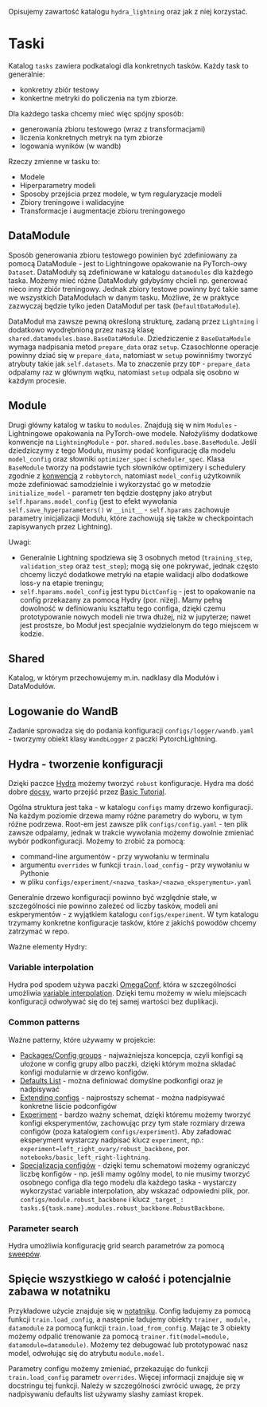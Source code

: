Opisujemy zawartość katalogu `hydra_lightning` oraz jak z niej korzystać.

# Taski

Katalog `tasks` zawiera podkatalogi dla konkretnych tasków. Każdy task to generalnie: 
- konkretny zbiór testowy 
- konkertne metryki do policzenia na tym zbiorze.

Dla każdego taska chcemy mieć więc spójny sposób: 
- generowania zbioru testowego (wraz z transformacjami)
- liczenia konkretnych metryk na tym zbiorze
- logowania wyników (w wandb)

Rzeczy zmienne w tasku to:
- Modele
- Hiperparametry modeli
- Sposoby przejścia przez modele, w tym regularyzacje modeli
- Zbiory treningowe i walidacyjne
- Transformacje i augmentacje zbioru treningowego

## DataModule

Sposób generowania zbioru testowego powinien być zdefiniowany za pomocą DataModule - jest to Lightningowe opakowanie na PyTorch-owy `Dataset`. DataModuły są zdefiniowane w katalogu `datamodules` dla każdego taska. Możemy mieć różne DataModuły gdybyśmy chcieli np. generować nieco inny zbiór treningowy. Jednak zbiory testowe powinny być takie same we wszystkich DataModułach w danym tasku. Możliwe, że w praktyce zazwyczaj będzie tylko jeden DataModuł per task (`DefaultDataModule`).

DataModuł ma zawsze pewną określoną strukturę, zadaną przez `Lightning` i dodatkowo wyodrębnioną przez naszą klasę `shared.datamodules.base.BaseDataModule`. Dziedziczenie z `BaseDataModule` wymaga nadpisania metod `prepare_data` oraz `setup`. Czasochłonne operacje powinny dziać się w `prepare_data`, natomiast w `setup` powinniśmy tworzyć atrybuty takie jak `self.datasets`. Ma to znaczenie przy `DDP` - `prepare_data` odpalamy raz w głównym wątku, natomiast `setup` odpala się osobno w każdym procesie.

## Module

Drugi główny katalog w tasku to `modules`. Znajdują się w nim `Modules` - Lightningowe opakowania na PyTorch-owe modele. Nałożyliśmy dodatkowe konwencje na `LightningModule` - por. `shared.modules.base.BaseModule`. Jeśli dziedziczymy z tego Modułu, musimy podać konfigurację dla modelu `model_config` oraz słowniki `optimizer_spec` i `scheduler_spec`. Klasa `BaseModule` tworzy na podstawie tych słowników optimizery i schedulery zgodnie z [konwencją](https://github.com/mim-solutions/robbytorch/blob/aac4c7b7396cd5756642fb9f9bbc52cce5ecfce2/src/robbytorch/train.py#L153) z `robbytorch`, natomiast `model_config` użytkownik może zdefiniować samodzielnie i wykorzystać go w metodzie `initialize_model` - parametr ten będzie dostępny jako atrybut `self.hparams.model_config` (jest to efekt wywołania `self.save_hyperparameters()` w `__init__` - `self.hparams` zachowuje parametry inicjalizacji Modułu, które zachowują się także w checkpointach zapisywanych przez Lightning).

Uwagi:
- Generalnie Lightning spodziewa się 3 osobnych metod (`training_step`, `validation_step` oraz `test_step`); mogą się one pokrywać, jednak często chcemy liczyć dodatkowe metryki na etapie walidacji albo dodatkowe loss-y na etapie treningu;
- `self.hparams.model_config` jest typu `DictConfig` - jest to opakowanie na config przekazany za pomocą Hydry (por. niżej). Mamy pełną dowolność w definiowaniu kształtu tego configa, dzięki czemu prototypowanie nowych modeli nie trwa dłużej, niż w jupyterze; nawet jest prostsze, bo Moduł jest specjalnie wydzielonym do tego miejscem w kodzie.

## Shared

Katalog, w którym przechowujemy m.in. nadklasy dla Modułów i DataModułów.

## Logowanie do WandB

Zadanie sprowadza się do podania konfiguracji `configs/logger/wandb.yaml` - tworzymy obiekt klasy `WandbLogger` z paczki PytorchLightning.

## Hydra - tworzenie konfiguracji

Dzięki paczce [Hydra](https://hydra.cc/) możemy tworzyć `robust` konfiguracje. Hydra ma dość dobre [docsy](https://hydra.cc/docs/intro), warto przejść przez [Basic Tutorial](https://hydra.cc/docs/tutorials/intro).

Ogólna struktura jest taka - w katalogu `configs` mamy drzewo konfiguracji. Na każdym poziomie drzewa mamy różne parametry do wyboru, w tym różne podrzewa. Root-em jest zawsze plik `configs/config.yaml` - ten plik zawsze odpalamy, jednak w trakcie wywołania możemy dowolnie zmieniać wybór podkonfiguracji. Możemy to zrobić za pomocą:
- command-line argumentów - przy wywołaniu w terminalu
- argumentu `overrides` w funkcji `train.load_config` - przy wywołaniu w Pythonie
- w pliku `configs/experiment/<nazwa_taska>/<nazwa_eksperymentu>.yaml`

Generalnie drzewo konfiguracji powinno być względnie stałe, w szczególności nie powinno zależeć od liczby tasków, modeli ani eskperymentów - z wyjątkiem katalogu `configs/experiment`. W tym katalogu trzymamy konkretne konfiguracje tasków, które z jakichś powodów chcemy zatrzymać w repo.

Ważne elementy Hydry:

### Variable interpolation

Hydra pod spodem używa paczki [OmegaConf](https://omegaconf.readthedocs.io/en/2.0_branch/index.html), która w szczególności umożliwia [variable interpolation](https://omegaconf.readthedocs.io/en/2.0_branch/usage.html#variable-interpolation). Dzięki temu możemy w wielu miejscach konfiguracji odwoływać się do tej samej wartości bez duplikacji.

### Common patterns

Ważne patterny, które używamy w projekcie:
- [Packages/Config groups](https://hydra.cc/docs/advanced/overriding_packages) - najważniejsza koncepcja, czyli konfigi są ułożone w config grupy albo paczki, dzięki którym można składać konfigi modularnie w drzewo konfigów.
- [Defaults List](https://hydra.cc/docs/advanced/defaults_list/) - można definiować domyślne podkonfigi oraz je nadpisywać
- [Extending configs](https://hydra.cc/docs/patterns/extending_configs) - najprostszy schemat - można nadpisywać konkretne liście podconfigów
- [Experiment](https://hydra.cc/docs/patterns/configuring_experiments) - bardzo ważny schemat, dzięki któremu możemy tworzyć konfigi eksperymentów, zachowując przy tym stałe rozmiary drzewa configów (poza katalogiem `configs/experiment`). Aby załadować eksperyment wystarczy nadpisać klucz `experiment`, np.:
`experiment=left_right_ovary/robust_backbone`, por. `notebooks/basic_left_right-lightning`.
- [Specjalizacja configów](https://hydra.cc/docs/patterns/specializing_config) - dzięki temu schematowi możemy ograniczyć liczbę konfigów - np. jeśli mamy ogólny model, to nie musimy tworzyć osobnego configa dla tego modelu dla każdego taska - wystarczy wykorzystać variable interpolation, aby wskazać odpowiedni plik, por. `configs/module.robust_backbone` i klucz `_target_: tasks.${task.name}.modules.robust_backbone.RobustBackbone`.

### Parameter search

Hydra umożliwia konfigurację grid search parametrów za pomocą [sweepów](https://hydra.cc/docs/tutorials/basic/running_your_app/multi-run).

## Spięcie wszystkiego w całość i potencjalnie zabawa w notatniku
 
Przykładowe użycie znajduje się w [notatniku](notebooks/example_task.ipynb). Config ładujemy za pomocą funkcji `train.load_config`, a następnie ładujemy obiekty `trainer, module, datamodule` za pomocą funkcji `train.load_from_config`. Mając te 3 obiekty możemy odpalić trenowanie za pomocą `trainer.fit(model=module, datamodule=datamodule)`. Możemy też debugować lub prototypować nasz model, odwołując się do atrybutu `module.model`.

Parametry configu możemy zmieniać, przekazując do funkcji `train.load_config` parametr `overrides`. Więcej informacji znajduje się w docstringu tej funkcji. Należy w szczególności zwrócić uwagę, że przy nadpisywaniu defaults list używamy slashy zamiast kropek.
